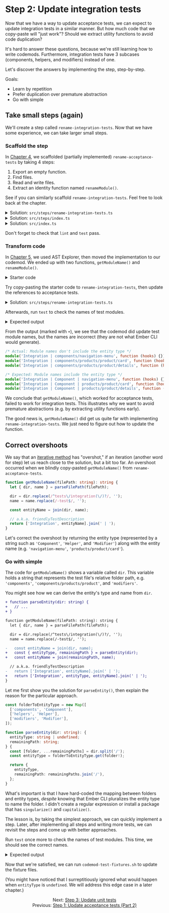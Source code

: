 # Step 2: Update integration tests

Now that we have a way to update acceptance tests, we can expect to update integration tests in a similar manner. But how much code that we copy-paste will "just work"? Should we extract utility functions to avoid code duplication?

It's hard to answer these questions, because we're still learning how to write codemods. Furthermore, integration tests have 3 subcases (components, helpers, and modifiers) instead of one.

Let's discover the answers by implementing the step, step-by-step.

Goals:

- Learn by repetition
- Prefer duplication over premature abstraction
- Go with simple


## Take small steps (again)

We'll create a step called `rename-integration-tests`. Now that we have some experience, we can take larger small steps.


### Scaffold the step

In [Chapter 4](04-step-1-update-acceptance-tests-part-1.md#take-small-steps), we scaffolded (partially implemented) `rename-acceptance-tests` by taking 4 steps:

1. Export an empty function.
1. Find files.
1. Read and write files.
1. Extract an identity function named `renameModule()`.

See if you can similarly scaffold `rename-integration-tests`. Feel free to look back at the chapter.

<details>

<summary>Solution: <code>src/steps/rename-integration-tests.ts</code></summary>

```ts
import { readFileSync, writeFileSync } from 'node:fs';
import { join } from 'node:path';

import { findFiles } from '@codemod-utils/files';

import type { Options } from '../types/index.js';

function renameModule(file: string): string {
  return file;
}

export function renameIntegrationTests(options: Options): void {
  const { projectRoot } = options;

  const filePaths = findFiles('tests/integration/**/*-test.{js,ts}', {
    projectRoot,
  });

  filePaths.forEach((filePath) => {
    const oldPath = join(projectRoot, filePath);
    const oldFile = readFileSync(oldPath, 'utf8');

    const newFile = renameModule(oldFile);

    writeFileSync(oldPath, newFile, 'utf8');
  });
}
```

</details>

<details>

<summary>Solution: <code>src/steps/index.ts</code></summary>

```diff
export * from './create-options.js';
export * from './rename-acceptance-tests.js';
+ export * from './rename-integration-tests.js';
```

</details>

<details>

<summary>Solution: <code>src/index.ts</code></summary>

```diff
- import { createOptions, renameAcceptanceTests } from './steps/index.js';
+ import {
+   createOptions,
+   renameAcceptanceTests,
+   renameIntegrationTests,
+ } from './steps/index.js';
import type { CodemodOptions } from './types/index.js';

export function runCodemod(codemodOptions: CodemodOptions): void {
  const options = createOptions(codemodOptions);

  renameAcceptanceTests(options);
+   renameIntegrationTests(options);
}
```

</details>

Don't forget to check that `lint` and `test` pass.


### Transform code

In [Chapter 5](./05-step-1-update-acceptance-tests-part-2.md), we used AST Explorer, then moved the implementation to our codemod. We ended up with two functions, `getModuleName()` and `renameModule()`.

<details>

<summary>Starter code</summary>

```ts
type Data = {
  isTypeScript: boolean;
  moduleName: string;
};

function getModuleName(filePath: string): string {
  let { dir, name } = parseFilePath(filePath);

  dir = dir.replace(/^tests\/acceptance(\/)?/, '');
  name = name.replace(/-test$/, '');

  const entityName = join(dir, name);

  // a.k.a. friendlyTestDescription
  return ['Acceptance', entityName].join(' | ');
}

function renameModule(file: string, data: Data): string {
  const traverse = AST.traverse(data.isTypeScript);

  const ast = traverse(file, {
    visitCallExpression(node) {
      if (
        node.value.callee.type !== 'Identifier' ||
        node.value.callee.name !== 'module'
      ) {
        return false;
      }

      if (node.value.arguments.length !== 2) {
        return false;
      }

      switch (node.value.arguments[0].type) {
        case 'Literal': {
          node.value.arguments[0] = AST.builders.literal(data.moduleName);

          break;
        }

        case 'StringLiteral': {
          node.value.arguments[0] = AST.builders.stringLiteral(data.moduleName);

          break;
        }
      }

      return false;
    },
  });

  return AST.print(ast);
}
```

</details>

Try copy-pasting the starter code to `rename-integration-tests`, then update the references to acceptance tests.

<details>

<summary>Solution: <code>src/steps/rename-integration-tests.ts</code></summary>

I highlighted how `getModuleName()` and `renameModule()` are different between `rename-acceptance-tests` and `rename-integration-tests`.

```diff
/* eslint-disable @typescript-eslint/no-unsafe-member-access */
import { readFileSync, writeFileSync } from 'node:fs';
import { join } from 'node:path';

import { AST } from '@codemod-utils/ast-javascript';
import { findFiles, parseFilePath } from '@codemod-utils/files';

import type { Options } from '../types/index.js';

type Data = {
  isTypeScript: boolean;
  moduleName: string;
};

function getModuleName(filePath: string): string {
  let { dir, name } = parseFilePath(filePath);

-   dir = dir.replace(/^tests\/acceptance(\/)?/, '');
+   dir = dir.replace(/^tests\/integration(\/)?/, '');
  name = name.replace(/-test$/, '');

  const entityName = join(dir, name);

  // a.k.a. friendlyTestDescription
-   return ['Acceptance', entityName].join(' | ');
+   return ['Integration', entityName].join(' | ');
}

function renameModule(file: string, data: Data): string {
  const traverse = AST.traverse(data.isTypeScript);

  const ast = traverse(file, {
    visitCallExpression(node) {
      if (
        node.value.callee.type !== 'Identifier' ||
        node.value.callee.name !== 'module'
      ) {
        return false;
      }

      if (node.value.arguments.length !== 2) {
        return false;
      }

      switch (node.value.arguments[0].type) {
        case 'Literal': {
          node.value.arguments[0] = AST.builders.literal(data.moduleName);

          break;
        }

        case 'StringLiteral': {
          node.value.arguments[0] = AST.builders.stringLiteral(data.moduleName);

          break;
        }
      }

      return false;
    },
  });

  return AST.print(ast);
}

export function renameIntegrationTests(options: Options): void {
  const { projectRoot } = options;

  const filePaths = findFiles('tests/integration/**/*-test.{js,ts}', {
    projectRoot,
  });

  filePaths.forEach((filePath) => {
    const oldPath = join(projectRoot, filePath);
    const oldFile = readFileSync(oldPath, 'utf8');

    const data = {
      isTypeScript: filePath.endsWith('.ts'),
      moduleName: getModuleName(filePath),
    };

    const newFile = renameModule(oldFile, data);

    writeFileSync(oldPath, newFile, 'utf8');
  });
}
```

</details>

Afterwards, run `test` to check the names of test modules.

<details>

<summary>Expected output</summary>

```sh
❯ pnpm test

failures:

---- index > sample-project message ----
AssertionError [ERR_ASSERTION]: Expected values to be strictly deep-equal:
+ actual - expected ... Lines skipped

{
  '.gitkeep': '',
...
          "import { module, test } from 'qunit';\n" +
          '\n' +
+           "module('Integration | components/navigation-menu', function (hooks) {\n" +
-           "module('Integration | Component | <NavigationMenu>', function (hooks) {\n" +
          '  setupRenderingTest(hooks);\n' +
          '\n' +
...
              "import { module, test } from 'qunit';\n" +
              '\n' +
+               "module('Integration | components/products/product/card', function (hooks) {\n" +
-               "module('<Products::Product::Card>', function (hooks) {\n" +
              '  setupRenderingTest(hooks);\n' +
              '  setupIntl(hooks);\n' +
...
              "import sinon from 'sinon';\n" +
              '\n' +
+               "module('Integration | components/products/product/details', function (hooks) {\n" +
-               "module('Integration | Component | products | product | details', function (hooks) {\n" +
              '  setupRenderingTest(hooks);\n' +
              '  setupIntl(hooks);\n' +
...
```

</details>

From the output (marked with `+`), we see that the codemod did update test module names, but the names are incorrect (they are not what Ember CLI would generate).

```ts
/* Actual: Module names don't include the entity type */
module('Integration | components/navigation-menu', function (hooks) {});
module('Integration | components/products/product/card', function (hooks) {});
module('Integration | components/products/product/details', function (hooks) {});
```

```ts
/* Expected: Module names include the entity type */
module('Integration | Component | navigation-menu', function (hooks) {});
module('Integration | Component | products/product/card', function (hooks) {});
module('Integration | Component | products/product/details', function (hooks) {});
```

We conclude that `getModuleName()`, which worked for acceptance tests, failed to work for integration tests. This illustrates why we want to avoid premature abstractions (e.g. by extracting utility functions early).

The good news is, `getModuleName()` did get us quite far with implementing `rename-integration-tests`. We just need to figure out how to update the function.


## Correct overshoots

We say that an [iterative method](https://en.wikipedia.org/wiki/Iterative_method) has "overshot," if an iteration (another word for step) let us reach close to the solution, but a bit too far. An overshoot occurred when we blindly copy-pasted `getModuleName()` from `rename-acceptance-tests`.

```ts
function getModuleName(filePath: string): string {
  let { dir, name } = parseFilePath(filePath);

  dir = dir.replace(/^tests\/integration(\/)?/, '');
  name = name.replace(/-test$/, '');

  const entityName = join(dir, name);

  // a.k.a. friendlyTestDescription
  return ['Integration', entityName].join(' | ');
}
```

Let's correct the overshoot by returning the entity type (represented by a string such as `'Component'`, `'Helper'`, and `'Modifier'`) along with the entity name (e.g. `'navigation-menu'`, `'products/product/card'`).


### Go with simple

The code for `getModuleName()` shows a variable called `dir`. This variable holds a string that represents the test file's relative folder path, e.g. `'components'`, `'components/products/product'`, and `'modifiers'`.

You might see how we can derive the entity's type and name from `dir`.

```diff
+ function parseEntity(dir: string) {
+   // ...
+ }

function getModuleName(filePath: string): string {
  let { dir, name } = parseFilePath(filePath);

  dir = dir.replace(/^tests\/integration(\/)?/, '');
  name = name.replace(/-test$/, '');

-   const entityName = join(dir, name);
+   const { entityType, remainingPath } = parseEntity(dir);
+   const entityName = join(remainingPath, name);

  // a.k.a. friendlyTestDescription
-   return ['Integration', entityName].join(' | ');
+   return ['Integration', entityType, entityName].join(' | ');
}
```

Let me first show you the solution for `parseEntity()`, then explain the reason for the particular approach.

```ts
const folderToEntityType = new Map([
  ['components', 'Component'],
  ['helpers', 'Helper'],
  ['modifiers', 'Modifier'],
]);

function parseEntity(dir: string): {
  entityType: string | undefined;
  remainingPath: string;
} {
  const [folder, ...remainingPaths] = dir.split('/');
  const entityType = folderToEntityType.get(folder!);

  return {
    entityType,
    remainingPath: remainingPaths.join('/'),
  };
}
```

What's important is that I have hard-coded the mapping between folders and entity types, _despite_ knowing that Ember CLI pluralizes the entity type to name the folder. I didn't create a regular expression or install a package that has `singularize()` and `capitalize()`.

The lesson is, by taking the simplest approach, we can quickly implement a step. Later, after implementing all steps and writing more tests, we can revisit the steps and come up with better approaches.

Run `test` once more to check the names of test modules. This time, we should see the correct names.

<details>

<summary>Expected output</summary>

```sh
❯ pnpm test

failures:

---- index > sample-project message ----
AssertionError [ERR_ASSERTION]: Expected values to be strictly deep-equal:
+ actual - expected ... Lines skipped

{
  '.gitkeep': '',
...
          "import { module, test } from 'qunit';\n" +
          '\n' +
+           "module('Integration | Component | navigation-menu', function (hooks) {\n" +
-           "module('Integration | Component | <NavigationMenu>', function (hooks) {\n" +
          '  setupRenderingTest(hooks);\n' +
          '\n' +
...
              "import { module, test } from 'qunit';\n" +
              '\n' +
+               "module('Integration | Component | products/product/card', function (hooks) {\n" +
-               "module('<Products::Product::Card>', function (hooks) {\n" +
              '  setupRenderingTest(hooks);\n' +
              '  setupIntl(hooks);\n' +
...
              "import sinon from 'sinon';\n" +
              '\n' +
+               "module('Integration | Component | products/product/details', function (hooks) {\n" +
-               "module('Integration | Component | products | product | details', function (hooks) {\n" +
              '  setupRenderingTest(hooks);\n' +
              '  setupIntl(hooks);\n' +
...
```

</details>

Now that we're satisfied, we can run `codemod-test-fixtures.sh` to update the fixture files.

(You might have noticed that I surreptitiously ignored what would happen when `entityType` is `undefined`. We will address this edge case in a later chapter.)


<div align="center">
  <div>
    Next: <a href="./07-step-3-update-unit-tests.md">Step 3: Update unit tests</a>
  </div>
  <div>
    Previous: <a href="./05-step-1-update-acceptance-tests-part-2.md">Step 1: Update acceptance tests (Part 2)</a>
  </div>
</div>
